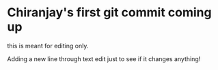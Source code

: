 # Chiranjay's first git commit coming up
this is meant for editing only.

Adding a new line through text edit just to see if it changes anything!



